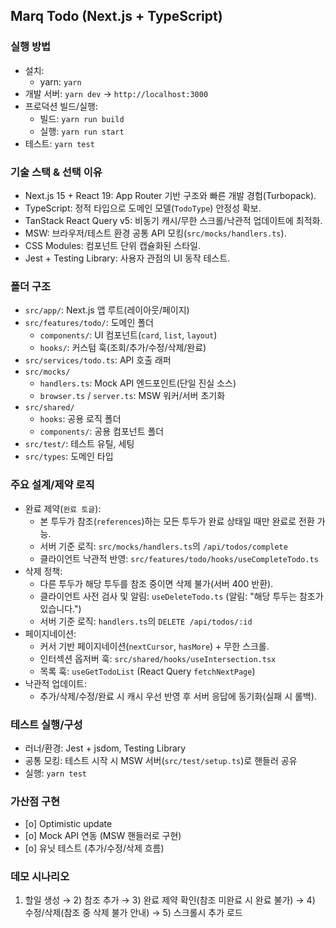 ## Marq Todo (Next.js + TypeScript)

### 실행 방법

- 설치:
  - yarn: `yarn`
- 개발 서버: `yarn dev` → `http://localhost:3000`
- 프로덕션 빌드/실행:
  - 빌드: `yarn run build`
  - 실행: `yarn run start`
- 테스트: `yarn test`

### 기술 스택 & 선택 이유

- Next.js 15 + React 19: App Router 기반 구조와 빠른 개발 경험(Turbopack).
- TypeScript: 정적 타입으로 도메인 모델(`TodoType`) 안정성 확보.
- TanStack React Query v5: 비동기 캐시/무한 스크롤/낙관적 업데이트에 최적화.
- MSW: 브라우저/테스트 환경 공통 API 모킹(`src/mocks/handlers.ts`).
- CSS Modules: 컴포넌트 단위 캡슐화된 스타일.
- Jest + Testing Library: 사용자 관점의 UI 동작 테스트.

### 폴더 구조

- `src/app/`: Next.js 앱 루트(레이아웃/페이지)
- `src/features/todo/`: 도메인 폴더
  - `components/`: UI 컴포넌트(`card`, `list`, `layout`)
  - `hooks/`: 커스텀 훅(조회/추가/수정/삭제/완료)
- `src/services/todo.ts`: API 호출 래퍼
- `src/mocks/`
  - `handlers.ts`: Mock API 엔드포인트(단일 진실 소스)
  - `browser.ts` / `server.ts`: MSW 워커/서버 초기화
- `src/shared/`
  - `hooks`: 공용 로직 폴더
  - `components/`: 공용 컴포넌트 폴더
- `src/test/`: 테스트 유틸, 세팅
- `src/types`: 도메인 타입

### 주요 설계/제약 로직

- 완료 제약(`완료 토글`):
  - 본 투두가 참조(`references`)하는 모든 투두가 완료 상태일 때만 완료로 전환 가능.
  - 서버 기준 로직: `src/mocks/handlers.ts`의 `/api/todos/complete`
  - 클라이언트 낙관적 반영: `src/features/todo/hooks/useCompleteTodo.ts`
- 삭제 정책:
  - 다른 투두가 해당 투두를 참조 중이면 삭제 불가(서버 400 반환).
  - 클라이언트 사전 검사 및 알림: `useDeleteTodo.ts` (알림: "해당 투두는 참조가 있습니다.")
  - 서버 기준 로직: `handlers.ts`의 `DELETE /api/todos/:id`
- 페이지네이션:
  - 커서 기반 페이지네이션(`nextCursor`, `hasMore`) + 무한 스크롤.
  - 인터섹션 옵저버 훅: `src/shared/hooks/useIntersection.tsx`
  - 목록 훅: `useGetTodoList` (React Query `fetchNextPage`)
- 낙관적 업데이트:
  - 추가/삭제/수정/완료 시 캐시 우선 반영 후 서버 응답에 동기화(실패 시 롤백).

### 테스트 실행/구성

- 러너/환경: Jest + jsdom, Testing Library
- 공통 모킹: 테스트 시작 시 MSW 서버(`src/test/setup.ts`)로 핸들러 공유
- 실행: `yarn test`

### 가산점 구현

- [o] Optimistic update
- [o] Mock API 연동 (MSW 핸들러로 구현)
- [o] 유닛 테스트 (추가/수정/삭제 흐름)

### 데모 시나리오

1. 할일 생성 → 2) 참조 추가 → 3) 완료 제약 확인(참조 미완료 시 완료 불가) → 4) 수정/삭제(참조 중 삭제 불가 안내) → 5) 스크롤시 추가 로드

